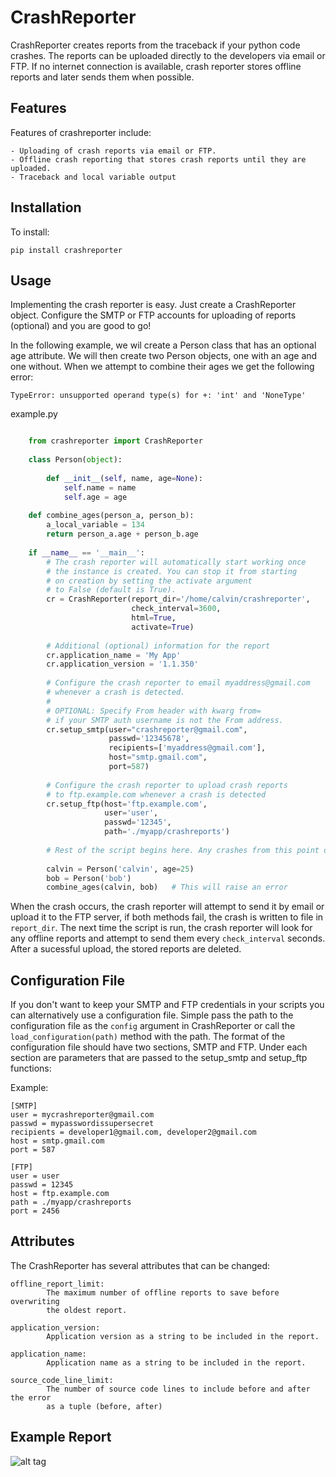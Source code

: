 CrashReporter
=============

CrashReporter creates reports from the traceback if your python code crashes. The reports can be uploaded directly
to the developers via email or FTP. If no internet connection is available, crash reporter stores offline reports and
later sends them when possible.


Features
--------
Features of crashreporter include:

    - Uploading of crash reports via email or FTP.
    - Offline crash reporting that stores crash reports until they are uploaded.
    - Traceback and local variable output


Installation
------------
To install:
    
    pip install crashreporter
    
    
Usage
-----
    
Implementing the crash reporter is easy. Just create a CrashReporter object. Configure the SMTP or FTP accounts for 
uploading of reports (optional) and you are good to go!

In the following example, we wil create a Person class that has an optional age  attribute. We will then create two
Person objects, one with an age and one without. When we attempt to combine their ages we get the following error:

    TypeError: unsupported operand type(s) for +: 'int' and 'NoneType'


example.py

```python

    from crashreporter import CrashReporter
    
    class Person(object):
    
        def __init__(self, name, age=None):
            self.name = name
            self.age = age
    
    def combine_ages(person_a, person_b):
        a_local_variable = 134
        return person_a.age + person_b.age
    
    if __name__ == '__main__':
        # The crash reporter will automatically start working once
        # the instance is created. You can stop it from starting
        # on creation by setting the activate argument
        # to False (default is True).
        cr = CrashReporter(report_dir='/home/calvin/crashreporter',
                           check_interval=3600,
                           html=True,
                           activate=True)
                           
        # Additional (optional) information for the report 
        cr.application_name = 'My App'
        cr.application_version = '1.1.350'
                                    
        # Configure the crash reporter to email myaddress@gmail.com 
        # whenever a crash is detected.
        #
        # OPTIONAL: Specify From header with kwarg from=
        # if your SMTP auth username is not the From address.
        cr.setup_smtp(user="crashreporter@gmail.com",
                      passwd='12345678',
                      recipients=['myaddress@gmail.com'],
                      host="smtp.gmail.com",
                      port=587)
                      
        # Configure the crash reporter to upload crash reports 
        # to ftp.example.com whenever a crash is detected
        cr.setup_ftp(host='ftp.example.com',
                     user='user',
                     passwd='12345',
                     path='./myapp/crashreports')
    
        # Rest of the script begins here. Any crashes from this point on are reported.
            
        calvin = Person('calvin', age=25)
        bob = Person('bob')
        combine_ages(calvin, bob)   # This will raise an error


```
    
When the crash occurs, the crash reporter will attempt to send it by email or upload it to the FTP server, if both methods
fail, the crash is written to file in `report_dir`. The next time the script is run, the crash reporter will look for
any offline reports and attempt to send them every `check_interval` seconds. After a sucessful upload, the stored reports
are deleted.


Configuration File
------------------
If you don't want to keep your SMTP and FTP credentials in your scripts you can alternatively use a configuration file.
Simple pass the path to the configuration file as the `config` argument in CrashReporter or call the `load_configuration(path)`
method with the path. The format of the configuration file should have two sections, SMTP and FTP. Under each section are parameters
that are passed to the setup_smtp and setup_ftp functions:

Example:

    [SMTP]
    user = mycrashreporter@gmail.com
    passwd = mypasswordissupersecret
    recipients = developer1@gmail.com, developer2@gmail.com
    host = smtp.gmail.com
    port = 587
    
    [FTP]
    user = user
    passwd = 12345
    host = ftp.example.com
    path = ./myapp/crashreports
    port = 2456
    


Attributes
----------

The CrashReporter has several attributes that can be changed:
 
    offline_report_limit:   
            The maximum number of offline reports to save before overwriting 
            the oldest report.
            
    application_version:    
            Application version as a string to be included in the report.
            
    application_name:       
            Application name as a string to be included in the report.
            
    source_code_line_limit: 
            The number of source code lines to include before and after the error 
            as a tuple (before, after) 


    
    

Example Report
--------------


![alt tag](https://raw.github.com/lobocv/crashreporter/readme/example.png)
